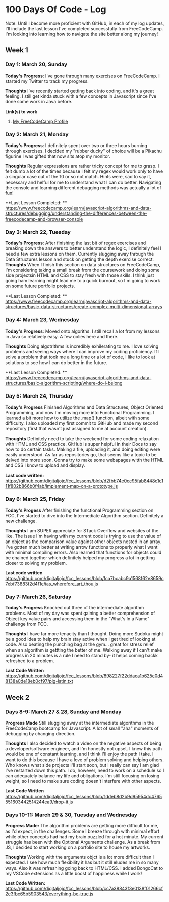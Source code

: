 # 100 Days Of Code - Log

Note: Until I become more proficient with GitHub, in each of my log updates, I'll include the last lesson I've completed successfully from FreeCodeCamp. I'm looking into learning how to navigate the site better along my journey!


## Week 1  

### Day 1: March 20, Sunday

**Today's Progress**: I've gone through many exercises on FreeCodeCamp. I started my Twitter to track my progress.

**Thoughts** I've recently started getting back into coding, and it's a great feeling. I still get kinda stuck with a few concepts in Javascript since I've done some work in Java before.

**Link(s) to work**
1. [My FreeCodeCamp Profile](https://www.freecodecamp.org/jojocoding)

### Day 2: March 21, Monday

**Today's Progress**: I definitely spent over two or three hours burning through exercises. I decided my "rubber ducky" of choice will be a Pikachu figurine I was gifted that now sits atop my monitor. 

**Thoughts** Regular expressions are rather tricky concept for me to grasp. I felt dumb a lot of the times because I felt my regex would work only to have a singular case out of the 10 or so not match. Hints were, sad to say it, necessary and helful for me to understand what I can do better. Navigating the console and learning different debugging methods was actually a lot of fun!

**Last Lesson Completed:  ** https://www.freecodecamp.org/learn/javascript-algorithms-and-data-structures/debugging/understanding-the-differences-between-the-freecodecamp-and-browser-console

### Day 3: March 22, Tuesday

**Today's Progress**: After finishing the last bit of regex exercises and breaking down the answers to better understand the logic, I definitely feel I need a few extra lessons on them. Currently slugging away through the Data Structures lesson and stuck on getting the depth exercise correct.
**Thoughts** When I finish this section on data structures on FreeCodeCamp, I'm considering taking a small break from the coursework and doing some side projectsin HTML and CSS to stay fresh with those skills. I think just going ham learning might lead me to a quick burnout, so I'm going to work on some future portfolio projects.

**Last Lesson Completed:  ** https://www.freecodecamp.org/learn/javascript-algorithms-and-data-structures/basic-data-structures/create-complex-multi-dimensional-arrays

### Day 4: March 23, Wednesday

**Today's Progress**: Moved onto algoriths. I still recall a lot from my lessons in Java so relatively easy. A few oolies here and there.

**Thoughts** Doing algotrithms is incredibly exhilerating to me. I love solving problems and seeing ways where I can improve my coding proficiency. If I solve a problem that took me a long time or a lot of code, I like to look at solutions to see how I can do better in the future.

**Last Lesson Completed:  ** https://www.freecodecamp.org/learn/javascript-algorithms-and-data-structures/basic-algorithm-scripting/where-do-i-belong


### Day 5: March 24, Thursday

**Today's Progress**  Finished Algorithms and Data Structures, Object Oriented Programming, and now I'm moving more into Functional Programming. I learned a bit more how to utilize the .map() function, albeit with some difficulty. I also uploaded my first commit to GitHub and made my second repository (first that wasn't just assigned to me at account creation).

**Thoughts** Definitely need to take the weekend for some coding relaxation with HTML and CSS practice. GitHub is super helpful in their Docs to say how to do certain tasks. Making a file, uploading it, and doing editing were easily understood. As far as repositories go, that seems like a topic to be delved into more soon. Gonna try to make some webapages witth the HTML and CSS I know to upload and display.

**Last code written:** https://github.com/digitaljojo/fcc_lessons/blob/d2fbb74e0cc95fab8448c1c111f802b866b0f4ab/implement-map-on-a-prototype.js

### Day 6: March 25, Friday

**Today's Progess** After finishing the functional Programming section on FCC, I've started to dive into the Intermediate Algorithm section. Definitely a new challenge.

**Thoughts** I am SUPER appreciate for STack Overflow and websites of the like. The issue I'm having with my current code is trying to use the value of an object as the comparison value against other objects nested in an array. I've gotten much better at writing arrow functions to properly what I want with minimal compiling errors. Also learned that functions for objects could be chained together which definitely helped my progress a lot in getting closer to solving my problem.


**Last code written** https://github.com/digitaljojo/fcc_lessons/blob/fca7bcabc9a1568f62e8659c7ebf73883f2d4f1e/ias_wherefore_art_thou.js

### Day 7: March 26, Saturday

**Today's Progress** Knocked out three of the intermediate algorithm problems. Most of my day was spent gaining a better comprehension of Object key value pairs and accessing them in the "What's In a Name" challenge from FCC.

**Thoughts** I have far more tenacity than I thought. Doing more Sudoku might be a good idea to help my brain stay active when I get tired of looking at code. Also beating the punching bag at the gym... great for stress relief when an algorithm is gettting the better of me. Walking away if I can't make progress in 20 minutes is a rule I need to stand by- it helps coming backk refreshed to a problem.

**Last Code Written** https://github.com/digitaljojo/fcc_lessons/blob/898227f22ddaca1b625c0d48138a0de18eb0cf97/pig-latin.txt

## Week 2

### Days 8-9: March 27 & 28, Sunday and Monday

**Progress Made** Still slugging away at the intermediate algorithms in the FreeCodeCamp bootcamp for Javascript. A lot of small "aha" moments of debugging by changing direction.

**Thoughts** I also decided to watch a video on the negative aspects of being a developer/software engineer, and I'm honestly not upset. I knew this path would be one of constant learning, and I think I'll enjoy the path I take. I want to do this because I have a love of problem solving and helping others. Who knows what side projects I'll start soon, but I really can say I am glad I've restarted down this path. I do, however, need to work on a schedule so I can adequately balance my life and obligations. I'm still focusing on losing weight, so I need to make sure coding doesn't interfere with other aspects.

**Last Code Written** https://github.com/digitaljojo/fcc_lessons/blob/1ddeb8d2b9d95954dc4765551603442514244ea9/drop-it.js

### Days 10-11: March 29 & 30, Tuesday and Wednesday

**Progress Made:** The algorithm problems are getting more difficult for me, as I'd expect, in the challenges. Some I breeze through with minimal effort while other concepts had had my brain puzzled for a hot minute. My current struggle has been with the Optional Arguments challenge. As a break from JS, I decided to start working on a porfolio site to house my artworks.

**Thoughts** Working with the arguments objct is a lot more difficult than I expected. I see how much flexibility it has but it still eludes me in so many ways. Also it was refreshing going back to HTML/CSS. I added BongoCat to my VSCode extensions as a little boost of happiness while I work!

**Last Code Written:** https://github.com/digitaljojo/fcc_lessons/blob/cc7a38843f3e0138f01266cf2e3fbc65b5903543/everything-be-true.js


